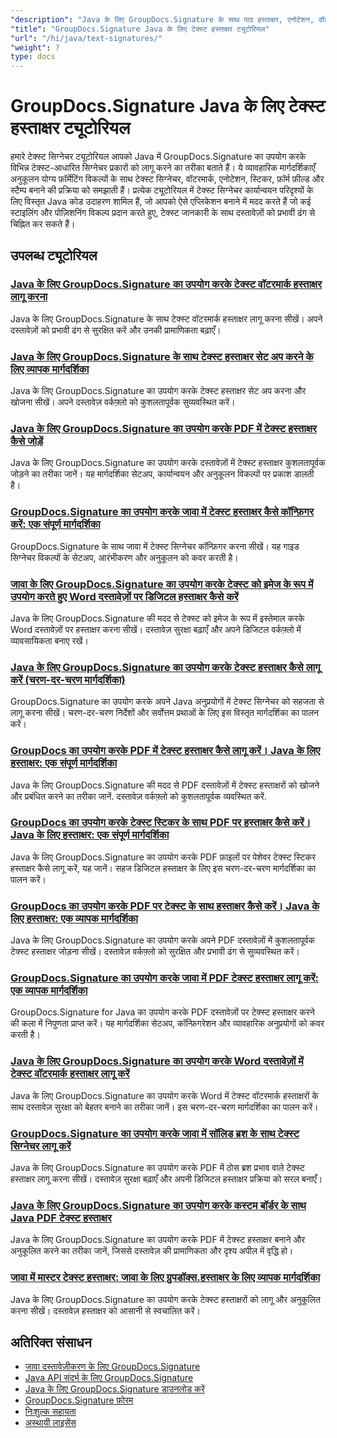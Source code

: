 ```yaml
---
"description": "Java के लिए GroupDocs.Signature के साथ पाठ हस्ताक्षर, एनोटेशन, वॉटरमार्क और पाठ-आधारित दस्तावेज़ अंकन को लागू करने के लिए चरण-दर-चरण ट्यूटोरियल।"
"title": "GroupDocs.Signature Java के लिए टेक्स्ट हस्ताक्षर ट्यूटोरियल"
"url": "/hi/java/text-signatures/"
"weight": 7
type: docs
---
```

# GroupDocs.Signature Java के लिए टेक्स्ट हस्ताक्षर ट्यूटोरियल

हमारे टेक्स्ट सिग्नेचर ट्यूटोरियल आपको Java में GroupDocs.Signature का उपयोग करके विभिन्न टेक्स्ट-आधारित सिग्नेचर प्रकारों को लागू करने का तरीका बताते हैं। ये व्यावहारिक मार्गदर्शिकाएँ अनुकूलन योग्य फ़ॉर्मेटिंग विकल्पों के साथ टेक्स्ट सिग्नेचर, वॉटरमार्क, एनोटेशन, स्टिकर, फ़ॉर्म फ़ील्ड और स्टैम्प बनाने की प्रक्रिया को समझाती हैं। प्रत्येक ट्यूटोरियल में टेक्स्ट सिग्नेचर कार्यान्वयन परिदृश्यों के लिए विस्तृत Java कोड उदाहरण शामिल हैं, जो आपको ऐसे एप्लिकेशन बनाने में मदद करते हैं जो कई स्टाइलिंग और पोज़िशनिंग विकल्प प्रदान करते हुए, टेक्स्ट जानकारी के साथ दस्तावेज़ों को प्रभावी ढंग से चिह्नित कर सकते हैं।

## उपलब्ध ट्यूटोरियल

### [Java के लिए GroupDocs.Signature का उपयोग करके टेक्स्ट वॉटरमार्क हस्ताक्षर लागू करना](./apply-text-watermark-signature-groupdocs-java/)
Java के लिए GroupDocs.Signature के साथ टेक्स्ट वॉटरमार्क हस्ताक्षर लागू करना सीखें। अपने दस्तावेज़ों को प्रभावी ढंग से सुरक्षित करें और उनकी प्रामाणिकता बढ़ाएँ।

### [Java के लिए GroupDocs.Signature के साथ टेक्स्ट हस्ताक्षर सेट अप करने के लिए व्यापक मार्गदर्शिका](./guide-setting-up-text-signatures-groupdocs-signature-java/)
Java के लिए GroupDocs.Signature का उपयोग करके टेक्स्ट हस्ताक्षर सेट अप करना और खोजना सीखें। अपने दस्तावेज़ वर्कफ़्लो को कुशलतापूर्वक सुव्यवस्थित करें।

### [Java के लिए GroupDocs.Signature का उपयोग करके PDF में टेक्स्ट हस्ताक्षर कैसे जोड़ें](./groupdocs-signature-java-add-text-signature/)
Java के लिए GroupDocs.Signature का उपयोग करके दस्तावेज़ों में टेक्स्ट हस्ताक्षर कुशलतापूर्वक जोड़ने का तरीका जानें। यह मार्गदर्शिका सेटअप, कार्यान्वयन और अनुकूलन विकल्पों पर प्रकाश डालती है।

### [GroupDocs.Signature का उपयोग करके जावा में टेक्स्ट हस्ताक्षर कैसे कॉन्फ़िगर करें: एक संपूर्ण मार्गदर्शिका](./configure-text-signatures-java-groupdocs-signature/)
GroupDocs.Signature के साथ जावा में टेक्स्ट सिग्नेचर कॉन्फ़िगर करना सीखें। यह गाइड सिग्नेचर विकल्पों के सेटअप, आरंभीकरण और अनुकूलन को कवर करती है।

### [जावा के लिए GroupDocs.Signature का उपयोग करके टेक्स्ट को इमेज के रूप में उपयोग करते हुए Word दस्तावेज़ों पर डिजिटल हस्ताक्षर कैसे करें](./sign-word-docs-text-image-groupdocs-java/)
Java के लिए GroupDocs.Signature की मदद से टेक्स्ट को इमेज के रूप में इस्तेमाल करके Word दस्तावेज़ों पर हस्ताक्षर करना सीखें। दस्तावेज़ सुरक्षा बढ़ाएँ और अपने डिजिटल वर्कफ़्लो में व्यावसायिकता बनाए रखें।

### [Java के लिए GroupDocs.Signature का उपयोग करके टेक्स्ट हस्ताक्षर कैसे लागू करें (चरण-दर-चरण मार्गदर्शिका)](./implement-text-signatures-groupdocs-java/)
GroupDocs.Signature का उपयोग करके अपने Java अनुप्रयोगों में टेक्स्ट सिग्नेचर को सहजता से लागू करना सीखें। चरण-दर-चरण निर्देशों और सर्वोत्तम प्रथाओं के लिए इस विस्तृत मार्गदर्शिका का पालन करें।

### [GroupDocs का उपयोग करके PDF में टेक्स्ट हस्ताक्षर कैसे लागू करें। Java के लिए हस्ताक्षर: एक संपूर्ण मार्गदर्शिका](./groupdocs-signature-java-text-signatures-pdf/)
Java के लिए GroupDocs.Signature की मदद से PDF दस्तावेज़ों में टेक्स्ट हस्ताक्षरों को खोजने और प्रबंधित करने का तरीका जानें. दस्तावेज़ वर्कफ़्लो को कुशलतापूर्वक व्यवस्थित करें.

### [GroupDocs का उपयोग करके टेक्स्ट स्टिकर के साथ PDF पर हस्ताक्षर कैसे करें। Java के लिए हस्ताक्षर: एक संपूर्ण मार्गदर्शिका](./groupdocs-signature-java-pdf-text-sticker/)
Java के लिए GroupDocs.Signature का उपयोग करके PDF फ़ाइलों पर पेशेवर टेक्स्ट स्टिकर हस्ताक्षर कैसे लागू करें, यह जानें। सहज डिजिटल हस्ताक्षर के लिए इस चरण-दर-चरण मार्गदर्शिका का पालन करें।

### [GroupDocs का उपयोग करके PDF पर टेक्स्ट के साथ हस्ताक्षर कैसे करें। Java के लिए हस्ताक्षर: एक व्यापक मार्गदर्शिका](./sign-pdf-text-groupdocs-signature-java/)
Java के लिए GroupDocs.Signature का उपयोग करके अपने PDF दस्तावेज़ों में कुशलतापूर्वक टेक्स्ट हस्ताक्षर जोड़ना सीखें। दस्तावेज़ वर्कफ़्लो को सुरक्षित और प्रभावी ढंग से सुव्यवस्थित करें।

### [GroupDocs.Signature का उपयोग करके जावा में PDF टेक्स्ट हस्ताक्षर लागू करें: एक व्यापक मार्गदर्शिका](./pdf-text-signatures-java-groupdocs-signature/)
GroupDocs.Signature for Java का उपयोग करके PDF दस्तावेज़ों पर टेक्स्ट हस्ताक्षर करने की कला में निपुणता प्राप्त करें। यह मार्गदर्शिका सेटअप, कॉन्फ़िगरेशन और व्यावहारिक अनुप्रयोगों को कवर करती है।

### [Java के लिए GroupDocs.Signature का उपयोग करके Word दस्तावेज़ों में टेक्स्ट वॉटरमार्क हस्ताक्षर लागू करें](./implement-text-watermark-signature-word-documents-groupdocs-java/)
Java के लिए GroupDocs.Signature का उपयोग करके Word में टेक्स्ट वॉटरमार्क हस्ताक्षरों के साथ दस्तावेज़ सुरक्षा को बेहतर बनाने का तरीका जानें। इस चरण-दर-चरण मार्गदर्शिका का पालन करें।

### [GroupDocs.Signature का उपयोग करके जावा में सॉलिड ब्रश के साथ टेक्स्ट सिग्नेचर लागू करें](./groupdocs-signature-java-text-solid-brush/)
Java के लिए GroupDocs.Signature का उपयोग करके PDF में ठोस ब्रश प्रभाव वाले टेक्स्ट हस्ताक्षर लागू करना सीखें। दस्तावेज़ सुरक्षा बढ़ाएँ और अपनी डिजिटल हस्ताक्षर प्रक्रिया को सरल बनाएँ।

### [Java के लिए GroupDocs.Signature का उपयोग करके कस्टम बॉर्डर के साथ Java PDF टेक्स्ट हस्ताक्षर](./java-pdf-text-signatures-groupdocs-custom-borders/)
Java के लिए GroupDocs.Signature का उपयोग करके PDF में टेक्स्ट हस्ताक्षर बनाने और अनुकूलित करने का तरीका जानें, जिससे दस्तावेज़ की प्रामाणिकता और दृश्य अपील में वृद्धि हो।

### [जावा में मास्टर टेक्स्ट हस्ताक्षर: जावा के लिए ग्रुपडॉक्स.हस्ताक्षर के लिए व्यापक मार्गदर्शिका](./groupdocs-signature-java-text-signatures-guide/)
Java के लिए GroupDocs.Signature का उपयोग करके टेक्स्ट हस्ताक्षरों को लागू और अनुकूलित करना सीखें। दस्तावेज़ हस्ताक्षर को आसानी से स्वचालित करें।

## अतिरिक्त संसाधन

- [जावा दस्तावेज़ीकरण के लिए GroupDocs.Signature](https://docs.groupdocs.com/signature/java/)
- [Java API संदर्भ के लिए GroupDocs.Signature](https://reference.groupdocs.com/signature/java/)
- [Java के लिए GroupDocs.Signature डाउनलोड करें](https://releases.groupdocs.com/signature/java/)
- [GroupDocs.Signature फ़ोरम](https://forum.groupdocs.com/c/signature)
- [निःशुल्क सहायता](https://forum.groupdocs.com/)
- [अस्थायी लाइसेंस](https://purchase.groupdocs.com/temporary-license/)